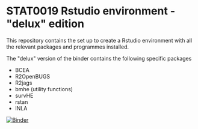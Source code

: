 # STAT0019 Rstudio environment - "delux" edition

This repository contains the set up to create a Rstudio environment with all the relevant packages and programmes installed.

The "delux" version of the binder contains the following specific packages 

- BCEA
- R2OpenBUGS
- R2jags
- bmhe (utility functions)
- survHE
- rstan
- INLA

[![Binder](https://mybinder.org/badge_logo.svg)](https://mybinder.org/v2/gh/StatisticsHealthEconomics/stat0019_binder/delux?urlpath=rstudio)

